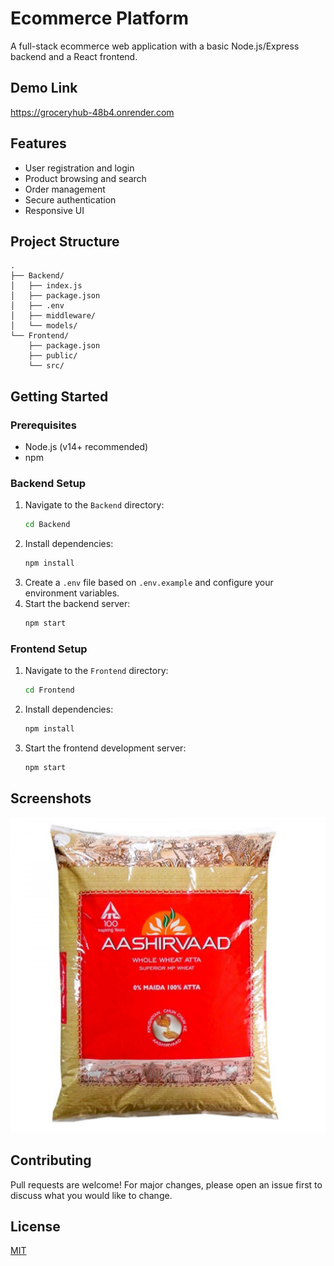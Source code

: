 # Ecommerce Platform

A full-stack ecommerce web application with a basic Node.js/Express backend and a React frontend.

## Demo Link
https://groceryhub-48b4.onrender.com
## Features

- User registration and login
- Product browsing and search
- Order management
- Secure authentication
- Responsive UI

## Project Structure

```
.
├── Backend/
│   ├── index.js
│   ├── package.json
│   ├── .env
│   ├── middleware/
│   └── models/
└── Frontend/
    ├── package.json
    ├── public/
    └── src/
```

## Getting Started

### Prerequisites

- Node.js (v14+ recommended)
- npm

### Backend Setup

1. Navigate to the `Backend` directory:
    ```sh
    cd Backend
    ```
2. Install dependencies:
    ```sh
    npm install
    ```
3. Create a `.env` file based on `.env.example` and configure your environment variables.
4. Start the backend server:
    ```sh
    npm start
    ```

### Frontend Setup

1. Navigate to the `Frontend` directory:
    ```sh
    cd Frontend
    ```
2. Install dependencies:
    ```sh
    npm install
    ```
3. Start the frontend development server:
    ```sh
    npm start
    ```

## Screenshots

![Product Page](Frontend/public/images/product1.jpg)

## Contributing

Pull requests are welcome! For major changes, please open an issue first to discuss what you would like to change.

## License

[MIT](LICENSE)
